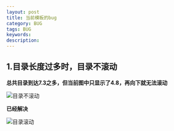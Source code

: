 ```yaml
---
layout: post
title: 当前模板的bug
category: BUG
tags: BUG
keywords: 
description: 
---
```


## 1.目录长度过多时，目录不滚动

**总共目录到达7.3之多，但当前图中只显示了4.8，再向下就无法滚动**
	
![目录不滚动](/public/img/catalog-not-scroll.png)

**已经解决**

![目录滚动](/public/img/catalog-scroll.png)


